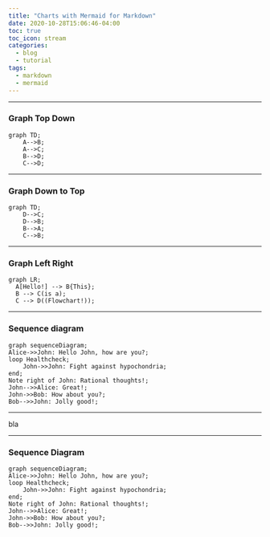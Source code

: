 ```yaml
---
title: "Charts with Mermaid for Markdown"
date: 2020-10-28T15:06:46-04:00
toc: true
toc_icon: stream
categories:
  - blog
  - tutorial
tags:
  - markdown
  - mermaid
---
```




---

### Graph Top Down

```mermaid
graph TD;
    A-->B;
    A-->C;
    B-->D;
    C-->D;
```

---

### Graph Down to Top

```mermaid
graph TD;
    D-->C;
    D-->B;
    B-->A;
    C-->B;
```

---

### Graph Left Right

```mermaid
graph LR;
  A[Hello!] --> B{This};
  B --> C(is a);
  C --> D((Flowchart!));
```

---

### Sequence diagram

```mermaid
graph sequenceDiagram;
Alice->>John: Hello John, how are you?;
loop Healthcheck;
    John->>John: Fight against hypochondria;
end;
Note right of John: Rational thoughts!;
John-->>Alice: Great!;
John->>Bob: How about you?;
Bob-->>John: Jolly good!;
```

---

bla

---

### Sequence Diagram

```mermaid
graph sequenceDiagram;
Alice->>John: Hello John, how are you?;
loop Healthcheck;
    John->>John: Fight against hypochondria;
end;
Note right of John: Rational thoughts!;
John-->>Alice: Great!;
John->>Bob: How about you?;
Bob-->>John: Jolly good!;
```